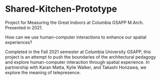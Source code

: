 # Shared-Kitchen-Prototype
Project for Measuring the Great Indoors at Columbia GSAPP M.Arch. Presented in 2021.

How can we use human-computer interactions to enhance our spatial experiences?

Completed in the Fall 2021 semester at Columbia University GSAPP, this project is an attempt to push the boundaries of the architectural pedagogy and explore human-computer interaction through spatial experience. In partnership with Karan Matta, Kylie Walker, and Takashi Honzawa, we explore the meaning of telepresence.
